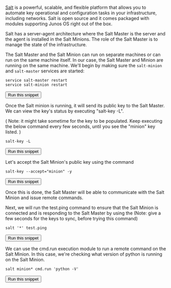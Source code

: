 [Salt](https://saltstack.com/) is a powerful, scalable, and flexible platform that allows you to automate key operational and configuration tasks in your
infrastructure, including networks. Salt is open source and it comes packaged with modules supporting Junos OS right out of the box.

Salt has a server-agent architecture where the Salt Master is the server and the agent is installed in the Salt Minions. The role of the Salt Master is to manage the state of the infrastructure.

The Salt Master and the Salt Minion can run on separate machines or can run on the same machine itself. In our case, the Salt Master and Minion are running on the same machine. We'll begin by making sure the `salt-minion` and `salt-master` services are started:

```
service salt-master restart
service salt-minion restart
```
<button type="button" class="btn btn-primary btn-sm" onclick="runSnippetInTab('salt1', this)">Run this snippet</button>

Once the Salt minion is running, it will send its public key to the Salt Master. We can view the key's status by executing "salt-key -L".

( Note: it might take sometime for the key to be populated. Keep executing the below command every few seconds, until you see the "minion" key listed. )
```
salt-key -L
```
<button type="button" class="btn btn-primary btn-sm" onclick="runSnippetInTab('salt1', this)">Run this snippet</button>

Let's accept the Salt Minion's public key using the command

```
salt-key --accept="minion" -y
```
<button type="button" class="btn btn-primary btn-sm" onclick="runSnippetInTab('salt1', this)">Run this snippet</button>

Once this is done, the Salt Master will be able to communicate with the Salt Minion and issue remote commands.

Next, we will run the test.ping command to ensure that the Salt Minion is connected and is responding to the Salt Master by using the
(Note: give a few seconds for the keys to sync, before trying this command)
```
salt '*' test.ping
```
<button type="button" class="btn btn-primary btn-sm" onclick="runSnippetInTab('salt1', this)">Run this snippet</button>

We can use the cmd.run execution module to run a remote command on the Salt Minion. In this case, we're checking what version of python is running on the Salt Minion.

```
salt minion* cmd.run 'python -V'
```
<button type="button" class="btn btn-primary btn-sm" onclick="runSnippetInTab('salt1', this)">Run this snippet</button>
